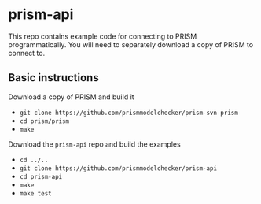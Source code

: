 # prism-api

This repo contains example code for connecting to PRISM programmatically.
You will need to separately download a copy of PRISM to connect to.

## Basic instructions

Download a copy of PRISM and build it

* ``git clone https://github.com/prismmodelchecker/prism-svn prism``
* ``cd prism/prism``
* ``make``

Download the ``prism-api`` repo and build the examples

* ``cd ../..``
* ``git clone https://github.com/prismmodelchecker/prism-api``
* ``cd prism-api``
* ``make``
* ``make test``

